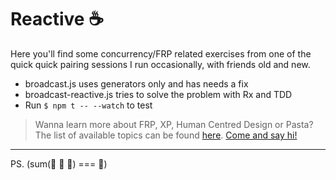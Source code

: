 # Reactive ☕️

Here you'll find some concurrency/FRP related exercises from one of the quick quick pairing sessions I run occasionally, with friends old and new.

- broadcast.js uses generators only and has needs a fix
- broadcast-reactive.js tries to solve the problem with Rx and TDD
- Run `$ npm t -- --watch` to test

> Wanna learn more about FRP, XP, Human Centred Design or Pasta? The list of available topics can be found [here](https://sonnet.io/posts/hi/). [Come and say hi!](https://calendly.com/hey_hey)

---

PS. (sum(🐫 🐄 🐆) === 🦒)

